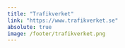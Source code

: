 ```yaml
---
title: "Trafikverket"
link: "https://www.trafikverket.se"
absolute: true
image: /footer/trafikverket.png
---
```

